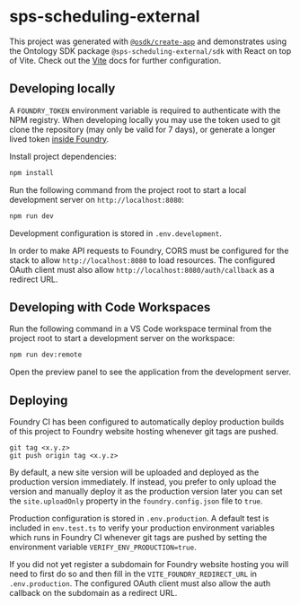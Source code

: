 # sps-scheduling-external

This project was generated with [`@osdk/create-app`](https://www.npmjs.com/package/@osdk/create-app) and demonstrates using the Ontology SDK package `@sps-scheduling-external/sdk` with React on top of Vite. Check out the [Vite](https://vitejs.dev/guide/) docs for further configuration.

## Developing locally

A `FOUNDRY_TOKEN` environment variable is required to authenticate with the NPM registry. When developing locally you may use the token used to git clone the repository (may only be valid for 7 days), or generate a longer lived token [inside Foundry](https://www.palantir.com/docs/foundry/platform-security-third-party/user-generated-tokens/#generation).

Install project dependencies:

```sh
npm install
```

Run the following command from the project root to start a local development server on `http://localhost:8080`:

```sh
npm run dev
```

Development configuration is stored in `.env.development`.

In order to make API requests to Foundry, CORS must be configured for the stack to allow `http://localhost:8080` to load resources. The configured OAuth client must also allow `http://localhost:8080/auth/callback` as a redirect URL.

## Developing with Code Workspaces

Run the following command in a VS Code workspace terminal from the project root to start a development server on the workspace:

```sh
npm run dev:remote
```

Open the preview panel to see the application from the development server.

## Deploying

Foundry CI has been configured to automatically deploy production builds of this project to Foundry website hosting whenever git tags are pushed.

```
git tag <x.y.z>
git push origin tag <x.y.z>
```

By default, a new site version will be uploaded and deployed as the production version immediately. If instead, you prefer to only upload the version and manually deploy it as the production version later you can set the `site.uploadOnly` property in the `foundry.config.json` file to `true`.

Production configuration is stored in `.env.production`. A default test is included in `env.test.ts` to verify your production environment variables which runs in Foundry CI whenever git tags are pushed by setting the environment variable `VERIFY_ENV_PRODUCTION=true`.

If you did not yet register a subdomain for Foundry website hosting you will need to first do so and then fill in the `VITE_FOUNDRY_REDIRECT_URL` in `.env.production`. The configured OAuth client must also allow the auth callback on the subdomain as a redirect URL.
